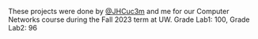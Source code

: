 These projects were done by [@JHCuc3m](https://github.com/JHCuc3m) and me for our Computer Networks course during the Fall 2023 term at UW.
Grade Lab1: 100, Grade Lab2: 96
